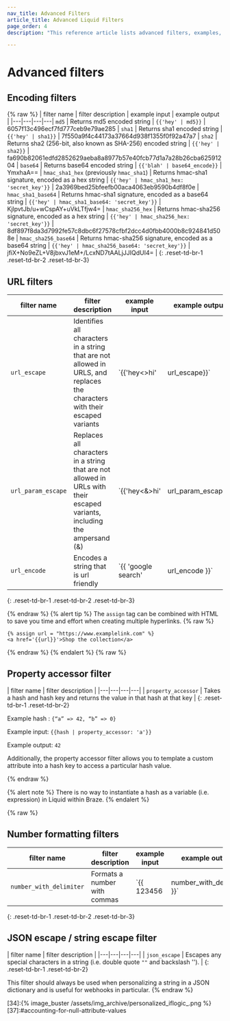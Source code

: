 ```yaml
---
nav_title: Advanced Filters
article_title: Advanced Liquid Filters
page_order: 4
description: "This reference article lists advanced filters, examples, and how they can be used in your campaign."

---
```


# Advanced filters

## Encoding filters

{% raw %}
| filter name | filter description | example input | example output |
|---|---|---|---|
`md5` | Returns md5 encoded string | `{{'hey' | md5}}` | 6057f13c496ecf7fd777ceb9e79ae285 |
`sha1` | Returns sha1 encoded string | `{{'hey' | sha1}}` | 7f550a9f4c44173a37664d938f1355f0f92a47a7 |
`sha2` | Returns sha2 (256-bit, also known as SHA-256) encoded string | `{{'hey' | sha2}}` | fa690b82061edfd2852629aeba8a8977b57e40fcb77d1a7a28b26cba62591204 |
`base64` | Returns base64 encoded string | `{{'blah' | base64_encode}}` | YmxhaA== |
`hmac_sha1_hex` (previously `hmac_sha1`) | Returns hmac-sha1 signature, encoded as a hex string | `{{'hey' | hmac_sha1_hex: 'secret_key'}}` | 2a3969bed25bfeefb00aca4063eb9590b4df8f0e |
`hmac_sha1_base64` | Returns hmac-sha1 signature, encoded as a base64 string | `{{'hey' | hmac_sha1_base64: 'secret_key'}}` | KjlpvtJb/u+wCspAY+uVkLTfjw4= |
`hmac_sha256_hex` | Returns hmac-sha256 signature, encoded as a hex string | `{{'hey' | hmac_sha256_hex: 'secret_key'}}` | 8df897f8da3d7992fe57c8dbc6f27578cfbf2dcc4d0fbb4000b8c924841d508e |
`hmac_sha256_base64` | Returns hmac-sha256 signature, encoded as a base64 string | `{{'hey' | hmac_sha256_base64: 'secret_key'}}` | jfiX+No9eZL+V8jbxvJ1eM+/LcxND7tAALjJJIQdUI4= |
{: .reset-td-br-1 .reset-td-br-2 .reset-td-br-3}

## URL filters

| filter name | filter description | example input | example output |
|---|---|---|---|
| `url_escape` | Identifies all characters in a string that are not allowed in URLS, and replaces the characters with their escaped variants | `{{'hey<>hi' | url_escape}}` | hey%3C%3Ehi |
| `url_param_escape` | Replaces all characters in a string that are not allowed in URLs with their escaped variants, including the ampersand (&) | `{{'hey<&>hi' | url_param_escape}` | hey%3C%26%3Ehi |
| `url_encode` | Encodes a string that is url friendly | `{{ 'google search' | url_encode }}` | google+search |
{: .reset-td-br-1 .reset-td-br-2 .reset-td-br-3}

{% endraw %}
{% alert tip %}
The `assign` tag can be combined with HTML to save you time and effort when creating multiple hyperlinks.
{% raw %}
```
{% assign url = "https://www.examplelink.com" %}
<a href='{{url}}'>Shop the collection</a>
```
{% endraw %}
{% endalert %}
{% raw %}

## Property accessor filter

| filter name | filter description |
|---|---|---|---|
| `property_accessor` | Takes a hash and hash key and returns the value in that hash at that key |
{: .reset-td-br-1 .reset-td-br-2}

Example hash : `{“a” => 42, “b” => 0}`

Example input: `{{hash | property_accessor: 'a'}}`

Example output: `42`

Additionally, the property accessor filter allows you to template a custom attribute into a hash key to access a particular hash value.

{% endraw %}

{% alert note %} 
There is no way to instantiate a hash as a variable (i.e. expression) in Liquid within Braze. 
{% endalert %}

{% raw %}

## Number formatting filters

| filter name | filter description | example input | example output |
|---|---|---|---|
| `number_with_delimiter` | Formats a number with commas | `{{ 123456 | number_with_delimiter }}` | 123,456 |
{: .reset-td-br-1 .reset-td-br-2 .reset-td-br-3}

## JSON escape / string escape filter

| filter name | filter description |
|---|---|---|---|
| `json_escape` | Escapes any special characters in a string (i.e. double quote `""` and backslash '\'). |
{: .reset-td-br-1 .reset-td-br-2}

This filter should always be used when personalizing a string in a JSON dictionary and is useful for webhooks in particular.
{% endraw %}


[31]:https://docs.shopify.com/themes/liquid/tags/variable-tags
[32]:https://docs.shopify.com/themes/liquid/tags/iteration-tags
[34]:{% image_buster /assets/img_archive/personalized_iflogic_.png %}
[37]:#accounting-for-null-attribute-values
